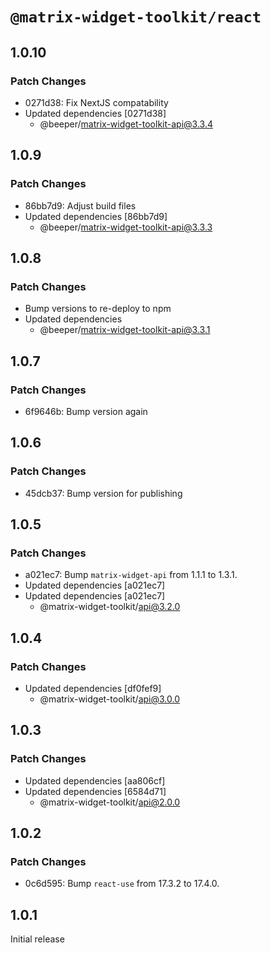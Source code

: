 # `@matrix-widget-toolkit/react`

## 1.0.10

### Patch Changes

- 0271d38: Fix NextJS compatability
- Updated dependencies [0271d38]
  - @beeper/matrix-widget-toolkit-api@3.3.4

## 1.0.9

### Patch Changes

- 86bb7d9: Adjust build files
- Updated dependencies [86bb7d9]
  - @beeper/matrix-widget-toolkit-api@3.3.3

## 1.0.8

### Patch Changes

- Bump versions to re-deploy to npm
- Updated dependencies
  - @beeper/matrix-widget-toolkit-api@3.3.1

## 1.0.7

### Patch Changes

- 6f9646b: Bump version again

## 1.0.6

### Patch Changes

- 45dcb37: Bump version for publishing

## 1.0.5

### Patch Changes

- a021ec7: Bump `matrix-widget-api` from 1.1.1 to 1.3.1.
- Updated dependencies [a021ec7]
- Updated dependencies [a021ec7]
  - @matrix-widget-toolkit/api@3.2.0

## 1.0.4

### Patch Changes

- Updated dependencies [df0fef9]
  - @matrix-widget-toolkit/api@3.0.0

## 1.0.3

### Patch Changes

- Updated dependencies [aa806cf]
- Updated dependencies [6584d71]
  - @matrix-widget-toolkit/api@2.0.0

## 1.0.2

### Patch Changes

- 0c6d595: Bump `react-use` from 17.3.2 to 17.4.0.

## 1.0.1

Initial release
